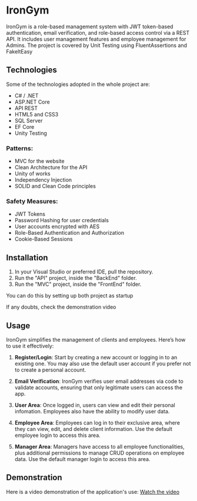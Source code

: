 # IronGym

IronGym is a role-based management system with JWT token-based authentication, email verification, and role-based access control via a REST API. It includes user management features and employee management for Admins. The project is covered by Unit Testing using FluentAssertions and FakeItEasy

## Technologies
Some of the technologies adopted in the whole project are:
- C# / .NET
- ASP.NET Core
- API REST
- HTML5 and CSS3
- SQL Server
- EF Core
- Unity Testing

### Patterns:
- MVC for the website
- Clean Architecture for the API
- Unity of works
- Independency Injection
- SOLID and Clean Code principles

### Safety Measures:
- JWT Tokens
- Password Hashing for user credentials
- User accounts encrypted with AES
- Role-Based Authentication and Authorization
- Cookie-Based Sessions

## Installation

1. In your Visual Studio or preferred IDE, pull the repository. 
2. Run the "API" project, inside the "BackEnd" folder.
3. Run the "MVC" project, inside the "FrontEnd" folder.

You can do this by setting up both project as startup

If any doubts, check the demonstration video 

## Usage

IronGym simplifies the management of clients and employees. Here’s how to use it effectively:

1. **Register/Login**: Start by creating a new account or logging in to an existing one. You may also use the default user account if you prefer not to create a personal account.

2. **Email Verification**: IronGym verifies user email addresses via code to validate accounts, ensuring that only legitimate users can access the app.

3. **User Area**: Once logged in, users can view and edit their personal infomation. Employees also have the ability to modify user data.

4. **Employee Area**: Employees can log in to their exclusive area, where they can view, edit, and delete client information. Use the default employee login to access this area.

5. **Manager Area**: Managers have access to all employee functionalities, plus additional permissions to manage CRUD operations on employee data. Use the default manager login to access this area.


## Demonstration

Here is a video demonstration of the application's use: [Watch the video](https://youtu.be/ArwHsVdXbE0)
